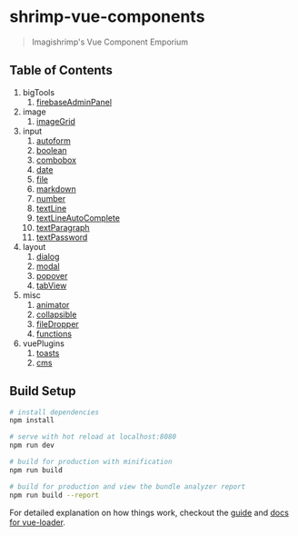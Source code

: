 # shrimp-vue-components

> Imagishrimp's Vue Component Emporium

## Table of Contents
1. bigTools
	1. [firebaseAdminPanel](./src/bigTools/firebaseAdminPanel/docs.md)
2. image
	1. [imageGrid](./src/image/imageGrid/docs.md)
3. input
	1. [autoform](./src/input/autoform/docs.md)
	2. [boolean](./src/input/boolean/docs.md)
	3. [combobox](./src/input/combobox/docs.md)
	4. [date](./src/input/date/docs.md)
	5. [file](./src/input/file/docs.md)
	6. [markdown](./src/input/markdown/docs.md)
	7. [number](./src/input/number/docs.md)
	8. [textLine](./src/input/textLine/docs.md)
	9. [textLineAutoComplete](./src/input/textLineAutoComplete/docs.md)
	10. [textParagraph](./src/input/textParagraph/docs.md)
	11. [textPassword](./src/input/textPassword/docs.md)
4. layout
	1. [dialog](./src/layout/dialog/docs.md)
	2. [modal](./src/layout/modal/docs.md)
	3. [popover](./src/layout/popover/docs.md)
	4. [tabView](./src/layout/tabView/docs.md)
5. misc
	1. [animator](./src/misc/animator/docs.md)
	2. [collapsible](./src/misc/collapsible/docs.md)
	3. [fileDropper](./src/misc/fileDropper/docs.md)
	4. [functions](./src/misc/functions/docs.md)
6. vuePlugins
	1. [toasts](./src/vuePlugins/toasts/docs.md)
	2. [cms](./src/vuePlugins/cms/docs/readme.md)


## Build Setup

``` bash
# install dependencies
npm install

# serve with hot reload at localhost:8080
npm run dev

# build for production with minification
npm run build

# build for production and view the bundle analyzer report
npm run build --report
```

For detailed explanation on how things work, checkout the [guide](http://vuejs-templates.github.io/webpack/) and [docs for vue-loader](http://vuejs.github.io/vue-loader).

